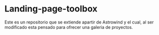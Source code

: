 # Landing-page-toolbox
Este es un repositorio que se extiende apartir de Astrowind y el cual, al ser modificado esta pensado para ofrecer una galeria de proyectos. 
